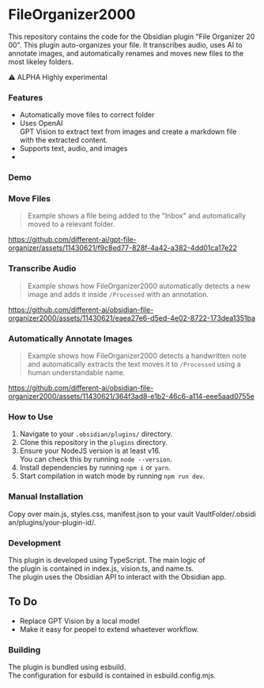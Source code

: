 # FileOrganizer2000

  
This repository contains the code for the Obsidian plugin "File Organizer 2000". This plugin auto-organizes your file. It transcribes audio, uses AI to annotate images, and automatically renames and moves new files to the most likeley folders.

⚠️ ALPHA Highly experimental

### Features

  
- Automatically move files to correct folder
- Uses OpenAI GPT Vision to extract text from images and create a markdown file with the extracted content.  
- Supports text, audio, and images
- 
### Demo

### Move Files
> Example shows a file being added to the "Inbox" and automatically moved to a relevant folder.

https://github.com/different-ai/gpt-file-organizer/assets/11430621/f9c8ed77-828f-4a42-a382-4dd01ca17e22


### Transcribe Audio
> Example shows how FileOrganizer2000 automatically detects a new image and adds it inside `/Processed` with an annotation.

https://github.com/different-ai/obsidian-file-organizer2000/assets/11430621/eaea27e6-d5ed-4e02-8722-173dea1351ba

### Automatically Annotate Images
> Example shows how FileOrganizer2000 detects a handwritten note and automatically extracts the text moves it to `/Processed` using a human understandable name.

https://github.com/different-ai/obsidian-file-organizer2000/assets/11430621/364f3ad8-e1b2-46c6-a114-eee5aad0755e



### How to Use

1. Navigate to your `.obsidian/plugins/` directory.
2. Clone this repository in the `plugins` directory.
3. Ensure your NodeJS version is at least v16. You can check this by running `node --version`.
4. Install dependencies by running `npm i` or `yarn`.
5. Start compilation in watch mode by running `npm run dev`.

### Manual Installation

  
Copy over main.js, styles.css, manifest.json to your vault VaultFolder/.obsidian/plugins/your-plugin-id/.  

### Development

  
This plugin is developed using TypeScript. The main logic of the plugin is contained in index.js, vision.ts, and name.ts. The plugin uses the Obsidian API to interact with the Obsidian app.  

## To Do

- Replace GPT Vision by a local model
- Make it easy for peopel to extend whaetever workflow.

### Building

  
The plugin is bundled using esbuild. The configuration for esbuild is contained in esbuild.config.mjs.

